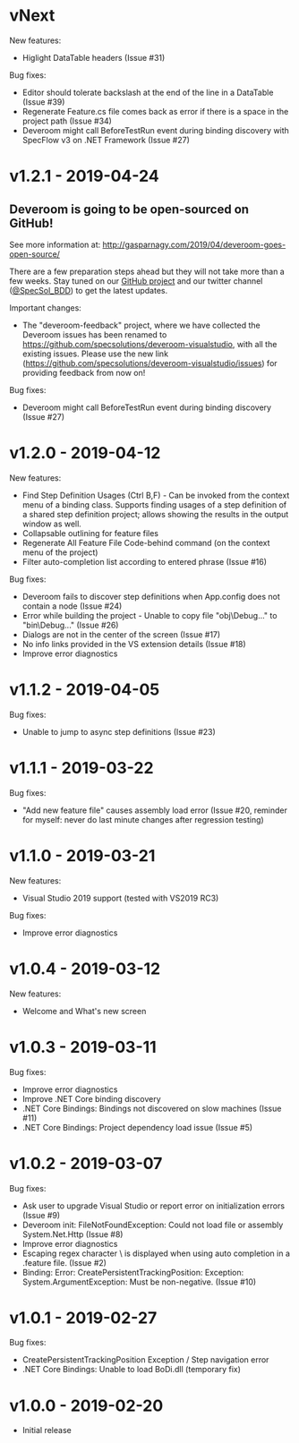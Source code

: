 # vNext

New features:

* Higlight DataTable headers (Issue #31)

Bug fixes:

* Editor should tolerate backslash at the end of the line in a DataTable (Issue #39)
* Regenerate Feature.cs file comes back as error if there is a space in the project path (Issue #34)
* Deveroom might call BeforeTestRun event during binding discovery with SpecFlow v3 on .NET Framework (Issue #27)

# v1.2.1 - 2019-04-24

## Deveroom is going to be open-sourced on GitHub!

See more information at: http://gasparnagy.com/2019/04/deveroom-goes-open-source/

There are a few preparation steps ahead but they will not take more than a few weeks. Stay tuned on our [GitHub project](https://github.com/specsolutions/deveroom-visualstudio) and our twitter channel ([@SpecSol_BDD](https://twitter.com/SpecSol_BDD)) to get the latest updates.

Important changes: 

* The "deveroom-feedback" project, where we have collected the Deveroom issues has been renamed to https://github.com/specsolutions/deveroom-visualstudio, with all the existing issues. Please use the new link (https://github.com/specsolutions/deveroom-visualstudio/issues) for providing feedback from now on!

Bug fixes:

* Deveroom might call BeforeTestRun event during binding discovery (Issue #27)

# v1.2.0 - 2019-04-12

New features:

* Find Step Definition Usages (Ctrl B,F) - Can be invoked from the context menu of a binding class. Supports finding usages of 
  a step definition of a shared step definition project; allows showing the results in the output window as well.
* Collapsable outlining for feature files
* Regenerate All Feature File Code-behind command (on the context menu of the project)
* Filter auto-completion list according to entered phrase (Issue #16)

Bug fixes:

* Deveroom fails to discover step definitions when App.config does not contain a <specFlow> node (Issue #24)
* Error while building the project - Unable to copy file "obj\Debug\..." to "bin\Debug\..." (Issue #26)
* Dialogs are not in the center of the screen (Issue #17)
* No info links provided in the VS extension details (Issue #18)
* Improve error diagnostics

# v1.1.2 - 2019-04-05

Bug fixes:

* Unable to jump to async step definitions (Issue #23)

# v1.1.1 - 2019-03-22

Bug fixes:

* "Add new feature file" causes assembly load error (Issue #20, reminder for myself: never do last minute changes after regression testing)

# v1.1.0 - 2019-03-21

New features:

* Visual Studio 2019 support (tested with VS2019 RC3)

Bug fixes:

* Improve error diagnostics

# v1.0.4 - 2019-03-12

New features:

* Welcome and What's new screen

# v1.0.3 - 2019-03-11

Bug fixes:

* Improve error diagnostics
* Improve .NET Core binding discovery
* .NET Core Bindings: Bindings not discovered on slow machines (Issue #11)
* .NET Core Bindings: Project dependency load issue (Issue #5)

# v1.0.2 - 2019-03-07

Bug fixes:

* Ask user to upgrade Visual Studio or report error on initialization errors (Issue #9)
* Deveroom init: FileNotFoundException: Could not load file or assembly System.Net.Http (Issue #8)
* Improve error diagnostics
* Escaping regex character \ is displayed when using auto completion in a .feature file. (Issue #2)
* Binding: Error: CreatePersistentTrackingPosition: Exception: System.ArgumentException: Must be non-negative. (Issue #10)

# v1.0.1 - 2019-02-27

Bug fixes:

* CreatePersistentTrackingPosition Exception / Step navigation error
* .NET Core Bindings: Unable to load BoDi.dll (temporary fix)

# v1.0.0 - 2019-02-20

* Initial release